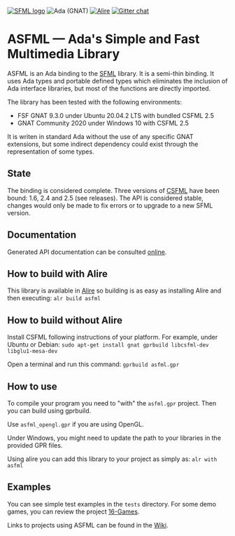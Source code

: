 [![SFML logo](https://www.sfml-dev.org/images/logo.png)](https://www.sfml-dev.org)
![Ada (GNAT)](https://github.com/mgrojo/ASFML/workflows/Ada%20(GNAT)/badge.svg)
[![Alire](https://img.shields.io/endpoint?url=https://alire.ada.dev/badges/asfml.json)](https://alire.ada.dev/crates/asfml.html)
[![Gitter chat](https://badges.gitter.im/gitterHQ/gitter.png)](https://gitter.im/ada-lang/Lobby)

# ASFML — Ada's Simple and Fast Multimedia Library

ASFML is an Ada binding to the [SFML](https://www.sfml-dev.org/)
library. It is a semi-thin binding. It uses Ada types and portable defined types which
eliminates the inclusion of Ada interface libraries, but most of the functions are directly imported.

The library has been tested with the following environments:
- FSF GNAT 9.3.0 under Ubuntu 20.04.2 LTS with bundled CSFML 2.5
- GNAT Community 2020 under Windows 10 with CSFML 2.5

It is writen in standard Ada without the use of any specific GNAT extensions, but some indirect dependency could exist through the representation of some types.

## State

The binding is considered complete. Three versions of [CSFML](https://github.com/SFML/CSFML)
 have been bound: 1.6, 2.4 and 2.5 (see releases). The API is considered stable, changes would only be made to fix errors or to upgrade to a new SFML version.

## Documentation

Generated API documentation can be consulted [online](https://mgrojo.github.io/ASFML/doc/).

## How to build with Alire

This library is available in [Alire](https://alire.ada.dev/) so building is as easy as installing Alire and then executing:
`alr build asfml`

## How to build without Alire

Install CSFML following instructions of your platform. For example, under Ubuntu or Debian:
`sudo apt-get install gnat gprbuild libcsfml-dev libglu1-mesa-dev`

Open a terminal and run this command:
`gprbuild asfml.gpr`

## How to use

To compile your program you need to "with" the `asfml.gpr` project. Then
you can build using gprbuild.

Use `asfml_opengl.gpr` if you are using OpenGL.

Under Windows, you might need to update the path to your libraries in the
provided GPR files.

Using alire you can add this library to your project as simply as:
`alr with asfml`

## Examples
You can see simple test examples in the `tests` directory. For some demo games,
you can review the project [16-Games](https://github.com/mgrojo/16-Games).

Links to projects using ASFML can be found in the
[Wiki](https://github.com/mgrojo/ASFML/wiki#list-of-projects-using-asfml).

